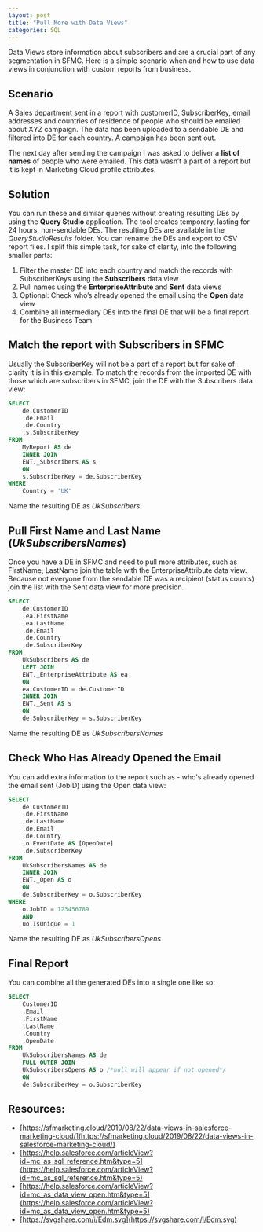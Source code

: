 ```yaml
---
layout: post
title: "Pull More with Data Views"
categories: SQL
---
```


Data Views store information about subscribers and are a crucial part of any segmentation in SFMC. Here is a simple scenario when and how to use data views in conjunction with custom reports from business.

## Scenario
A Sales department sent in a report with customerID, SubscriberKey, email addresses and countries of residence of people who should be emailed about XYZ campaign. The data has been uploaded to a sendable DE and filtered into DE for each country. A campaign has been sent out.

The next day after sending the campaign I was asked to deliver a **list of names** of people who were emailed. This data wasn’t a part of a report but it is kept in Marketing Cloud profile attributes.

## Solution

You can run these and similar queries without creating resulting DEs by using the **Query Studio** application. The tool creates temporary, lasting for 24 hours, non-sendable DEs. The resulting DEs are available in the *QueryStudioResults* folder. You can rename the DEs and export to CSV report files.
I split this simple task, for sake of clarity, into the following smaller parts:

1. Filter the master DE into each country and match the records with SubscriberKeys using the **Subscribers** data view
2. Pull names using the **EnterpriseAttribute** and **Sent** data views
3. Optional: Check who’s already opened the email using the **Open** data view
4. Combine all intermediary DEs into the final DE that will be a final report for the Business Team


## Match the report with Subscribers in SFMC
Usually the SubscriberKey will not be a part of a report but for sake of clarity it is in this example. To match the records from the imported DE with those which are subscribers in SFMC, join the DE with the Subscribers data view:

```sql
SELECT
    de.CustomerID
    ,de.Email
    ,de.Country
    ,s.SubscriberKey
FROM
    MyReport AS de
    INNER JOIN
    ENT._Subscribers AS s
    ON
    s.SubscriberKey = de.SubscriberKey
WHERE
    Country = 'UK'
```

Name the resulting DE as *UkSubscribers*.

## Pull First Name and Last Name (*UkSubscribersNames*)
Once you have a DE in SFMC and need to pull more attributes, such as FirstName, LastName join the table with the EnterpriseAttribute data view. Because not everyone from the sendable DE was a recipient (status counts) join the list with the Sent data view for more precision.

```sql
SELECT
    de.CustomerID
    ,ea.FirstName
    ,ea.LastName
    ,de.Email
    ,de.Country
    ,de.SubscriberKey
FROM
    UkSubscribers AS de
    LEFT JOIN
    ENT._EnterpriseAttribute AS ea
    ON
    ea.CustomerID = de.CustomerID
    INNER JOIN
    ENT._Sent AS s
    ON
    de.SubscriberKey = s.SubscriberKey
```

Name the resulting DE as *UkSubscribersNames*

## Check Who Has Already Opened the Email
You can add extra information to the report such as - who's already opened the email sent (JobID) using the Open data view:

```sql
SELECT
    de.CustomerID
    ,de.FirstName
    ,de.LastName
    ,de.Email
    ,de.Country
    ,o.EventDate AS [OpenDate]
    ,de.SubscriberKey
FROM
    UkSubscribersNames AS de
    INNER JOIN
    ENT._Open AS o
    ON
    de.SubscriberKey = o.SubscriberKey
WHERE
    o.JobID = 123456789
    AND
    uo.IsUnique = 1
```

Name the resulting DE as *UkSubscribersOpens*


## Final Report
You can combine all the generated DEs into a single one like so:

```sql
SELECT
    CustomerID
    ,Email
    ,FirstName
    ,LastName
    ,Country
    ,OpenDate
FROM
    UkSubscribersNames AS de
    FULL OUTER JOIN
    UkSubscribersOpens AS o /*null will appear if not opened*/
    ON
    de.SubscriberKey = o.SubscriberKey
```


## Resources:



*   [https://sfmarketing.cloud/2019/08/22/data-views-in-salesforce-marketing-cloud/](https://sfmarketing.cloud/2019/08/22/data-views-in-salesforce-marketing-cloud/)
*   [https://help.salesforce.com/articleView?id=mc_as_sql_reference.htm&type=5](https://help.salesforce.com/articleView?id=mc_as_sql_reference.htm&type=5)
*   [https://help.salesforce.com/articleView?id=mc_as_data_view_open.htm&type=5](https://help.salesforce.com/articleView?id=mc_as_data_view_open.htm&type=5)
*   [https://svgshare.com/i/Edm.svg](https://svgshare.com/i/Edm.svg)